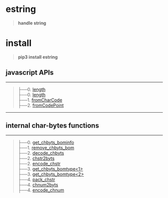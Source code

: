
# estring
>__handle string__

# install
>__pip3 install estring__

## javascript APIs
-----------------------------------------------------------------------
>├──0. [length](estring/Images/length.0.png)  <br>
├──0. [length](estring/Images/length.1.png)  <br>
├──1. [fromCharCode](estring/Images/fromCharCode.0.png)  <br>
├──2. [fromCodePoint](estring/Images/fromCodePoint.0.png)  <br>




-----------------------------------------------------------------------

## internal char-bytes functions
-----------------------------------------------------------------------
>├──0. [get_chbyts_bominfo](estring/Images/get_chbyts_bominfo.0.png)  <br>
├──1. [remove_chbyts_bom](estring/Images/remove_chbyts_bom.0.png)  <br>
├──2. [decode_chbyts](estring/Images/decode_chbyts.0.png)  <br>
├──2. [chstr2byts](estring/Images/decode_chbyts.0.png)  <br>
├──2. [encode_chstr](estring/Images/decode_chbyts.0.png)  <br>
├──3. [get_chbyts_bomtype\<1\>](estring/Images/get_chbyts_bomtype.0.png)  <br>
├──3. [get_chbyts_bomtype\<2\>](estring/Images/get_chbyts_bomtype.1.png)  <br>
├──4. [pack_chstr](estring/Images/pack_chstr.0.png)  <br>
├──4. [chnum2byts](estring/Images/pack_chstr.0.png)  <br>
├──4. [encode_chnum](estring/Images/pack_chstr.0.png)  <br>



